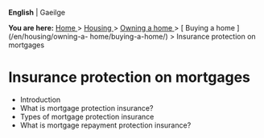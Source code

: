 **English** |  Gaeilge 

**You are here:** [ Home ](/en/) > [ Housing ](/en/housing/) > [ Owning a home
](/en/housing/owning-a-home/) > [ Buying a home ](/en/housing/owning-a-
home/buying-a-home/) > Insurance protection on mortgages

#  Insurance protection on mortgages

  * Introduction 
  * What is mortgage protection insurance? 
  * Types of mortgage protection insurance 
  * What is mortgage repayment protection insurance? 
